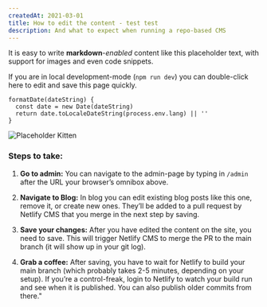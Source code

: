 ```yaml
---
createdAt: 2021-03-01
title: How to edit the content - test test
description: And what to expect when running a repo-based CMS
---
```


It is easy to write **markdown**-*enabled* content like this placeholder text, with support for images and even code snippets.

If you are in local development-mode (`npm run dev`) you can double-click here to edit and save this page quickly.


```js{1,4}[posts.vue]
formatDate(dateString) {
  const date = new Date(dateString)
  return date.toLocaleDateString(process.env.lang) || ''
}
```

![Placeholder Kitten](https://placekitten.com/800/400)

### Steps to take:
1. **Go to admin:** You can navigate to the admin-page by typing in `/admin` after the URL your browser’s omnibox above.

2. **Navigate to Blog:** In blog you can edit existing blog posts like this one, remove it, or create new ones. They’ll be added to a pull request by Netlify CMS that you merge in the next step by saving.

3. **Save your changes:** After you have edited the content on the site, you need to save. This will trigger Netlify CMS to merge the PR to the main branch (it will show up in your git log).

4. **Grab a coffee:** After saving, you have to wait for Netlify to build your main branch (which probably takes 2-5 minutes, depending on your setup). If you’re a control-freak, login to Netlify to watch your build run and see when it is published. You can also publish older commits from there."
